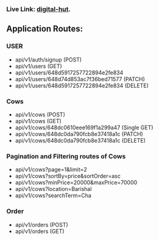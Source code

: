 ### Live Link: [digital-hut](https://digital-hut.onrender.com/).

## Application Routes:

### USER

- api/v1/auth/signup (POST)
- api/v1/users (GET)
- api/v1/users/648d5917257722894e2fe834
- api/v1/users/648d74d853ac7f36bed71577 (PATCH)
- api/v1/users/648d5917257722894e2fe834 (DELETE)

### Cows

- api/v1/cows (POST)
- api/v1/cows (GET)
- api/v1/cows/648dc0610eee169f1a299a47 (Single GET)
- api/v1/cows/648dc0da790fcb8e37418a1c (PATCH)
- api/v1/cows/648dc0da790fcb8e37418a1c (DELETE)

### Pagination and Filtering routes of Cows

- api/v1/cows?page=1&limit=2
- api/v1/cows?sortBy=price&sortOrder=asc
- api/v1/cows?minPrice=20000&maxPrice=70000
- api/v1/cows?location=Barishal
- api/v1/cows?searchTerm=Cha

### Order

- api/v1/orders (POST)
- api/v1/orders (GET)
